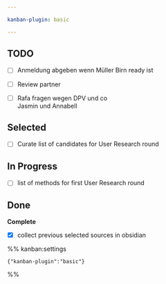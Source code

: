 ```yaml
---

kanban-plugin: basic

---
```


## TODO

- [ ] Anmeldung abgeben wenn Müller Birn ready ist
- [ ] Review partner
- [ ] Rafa fragen wegen DPV und co<br>Jasmin und Annabell


## Selected

- [ ] Curate list of candidates for User Research round


## In Progress

- [ ] list of methods for first User Research round


## Done

**Complete**
- [x] collect previous selected sources in obsidian




%% kanban:settings
```
{"kanban-plugin":"basic"}
```
%%